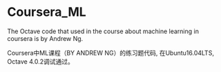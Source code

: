 # Coursera_ML
The Octave code that used in the course about machine learning in coursera is by Andrew Ng.

Coursera中ML课程（BY ANDREW NG）的练习题代码, 在Ubuntu16.04LTS, Octave 4.0.2调试通过。
